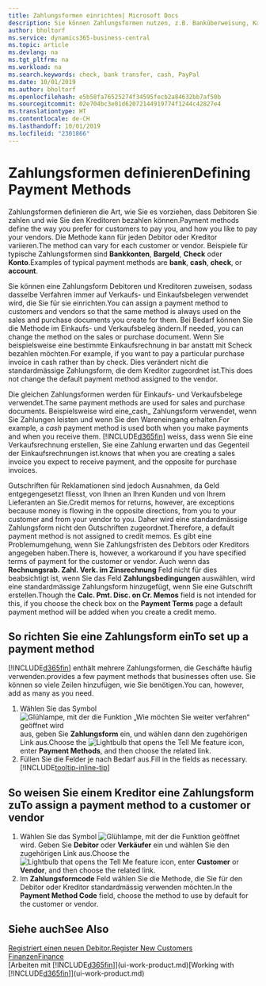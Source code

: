```yaml
---
title: Zahlungsformen einrichten| Microsoft Docs
description: Sie können Zahlungsformen nutzen, z.B. Banküberweisung, Kasse oder Paypal, um festzulegen, wie eine Rechnung bezahlt wird.
author: bholtorf
ms.service: dynamics365-business-central
ms.topic: article
ms.devlang: na
ms.tgt_pltfrm: na
ms.workload: na
ms.search.keywords: check, bank transfer, cash, PayPal
ms.date: 10/01/2019
ms.author: bholtorf
ms.openlocfilehash: e5b58fa76525274f34595fecb2a84632bb7af50b
ms.sourcegitcommit: 02e704bc3e01d62072144919774f1244c42827e4
ms.translationtype: HT
ms.contentlocale: de-CH
ms.lasthandoff: 10/01/2019
ms.locfileid: "2301866"
---
```

# <a name="defining-payment-methods"></a><span data-ttu-id="35aa7-103">Zahlungsformen definieren</span><span class="sxs-lookup"><span data-stu-id="35aa7-103">Defining Payment Methods</span></span>
<span data-ttu-id="35aa7-104">Zahlungsformen definieren die Art, wie Sie es vorziehen, dass Debitoren Sie zahlen und wie Sie den Kreditoren bezahlen können.</span><span class="sxs-lookup"><span data-stu-id="35aa7-104">Payment methods define the way you prefer for customers to pay you, and how you like to pay your vendors.</span></span> <span data-ttu-id="35aa7-105">Die Methode kann für jeden Debitor oder Kreditor variieren.</span><span class="sxs-lookup"><span data-stu-id="35aa7-105">The method can vary for each customer or vendor.</span></span> <span data-ttu-id="35aa7-106">Beispiele für typische Zahlungsformen sind **Bankkonten**, **Bargeld**, **Check** oder **Konto**.</span><span class="sxs-lookup"><span data-stu-id="35aa7-106">Examples of typical payment methods are **bank**, **cash**, **check**, or **account**.</span></span>

<span data-ttu-id="35aa7-107">Sie können eine Zahlungsform Debitoren und Kreditoren zuweisen, sodass dasselbe Verfahren  immer auf Verkaufs- und Einkaufsbelegen verwendet wird, die Sie für sie einrichten.</span><span class="sxs-lookup"><span data-stu-id="35aa7-107">You can assign a payment method to customers and vendors so that the same method is always used on the sales and purchase documents you create for them.</span></span> <span data-ttu-id="35aa7-108">Bei Bedarf können Sie die Methode im Einkaufs- und Verkaufsbeleg ändern.</span><span class="sxs-lookup"><span data-stu-id="35aa7-108">If needed, you can change the method on the sales or purchase document.</span></span> <span data-ttu-id="35aa7-109">Wenn Sie beispielsweise eine bestimmte Einkaufsrechnung in bar anstatt mit Scheck bezahlen möchten.</span><span class="sxs-lookup"><span data-stu-id="35aa7-109">For example, if you want to pay a particular purchase invoice in cash rather than by check.</span></span> <span data-ttu-id="35aa7-110">Dies verändert nicht die standardmässige Zahlungsform, die dem Kreditor zugeordnet ist.</span><span class="sxs-lookup"><span data-stu-id="35aa7-110">This does not change the default payment method assigned to the vendor.</span></span>

<span data-ttu-id="35aa7-111">Die gleichen Zahlungsformen werden für Einkaufs- und Verkaufsbelege verwendet.</span><span class="sxs-lookup"><span data-stu-id="35aa7-111">The same payment methods are used for sales and purchase documents.</span></span> <span data-ttu-id="35aa7-112">Beispielsweise wird eine_cash_ Zahlungsform verwendet, wenn Sie Zahlungen leisten und wenn Sie den Wareneingang erhalten.</span><span class="sxs-lookup"><span data-stu-id="35aa7-112">For example, a _cash_ payment method is used both when you make payments and when you receive them.</span></span> [!INCLUDE[d365fin](includes/d365fin_md.md)] <span data-ttu-id="35aa7-113">weiss, dass wenn Sie eine Verkaufsrechnung erstellen, Sie eine Zahlung erwarten und das Gegenteil der Einkaufsrechnungen ist.</span><span class="sxs-lookup"><span data-stu-id="35aa7-113">knows that when you are creating a sales invoice you expect to receive payment, and the opposite for purchase invoices.</span></span>

<span data-ttu-id="35aa7-114">Gutschriften für Reklamationen sind jedoch Ausnahmen, da Geld entgegengesetzt fliesst, von Ihnen an Ihren Kunden und von Ihrem Lieferanten an Sie.</span><span class="sxs-lookup"><span data-stu-id="35aa7-114">Credit memos for returns, however, are exceptions because money is flowing in the opposite directions, from you to your customer and from your vendor to you.</span></span> <span data-ttu-id="35aa7-115">Daher wird eine standardmässige Zahlungsform nicht den Gutschriften zugeordnet.</span><span class="sxs-lookup"><span data-stu-id="35aa7-115">Therefore, a default payment method is not assigned to credit memos.</span></span> <span data-ttu-id="35aa7-116">Es gibt eine Problemumgehung, wenn Sie Zahlungsfristen des Debitors oder Kreditors angegeben haben.</span><span class="sxs-lookup"><span data-stu-id="35aa7-116">There is, however, a workaround if you have specified terms of payment for the customer or vendor.</span></span> <span data-ttu-id="35aa7-117">Auch wenn das **Rechnungsrab. Zahl. Verk. im Zinsrechnung** Feld nicht für dies beabsichtigt ist, wenn Sie das Feld **Zahlungsbedingungen** auswählen, wird eine standardmässige Zahlungsform hinzugefügt, wenn Sie eine Gutschrift erstellen.</span><span class="sxs-lookup"><span data-stu-id="35aa7-117">Though the **Calc. Pmt. Disc. on Cr. Memos** field is not intended for this, if you choose the check box on the **Payment Terms** page a default payment method will be added when you create a credit memo.</span></span>

## <a name="to-set-up-a-payment-method"></a><span data-ttu-id="35aa7-118">So richten Sie eine Zahlungsform ein</span><span class="sxs-lookup"><span data-stu-id="35aa7-118">To set up a payment method</span></span>
[!INCLUDE[d365fin](includes/d365fin_md.md)] <span data-ttu-id="35aa7-119">enthält mehrere Zahlungsformen, die Geschäfte häufig verwenden.</span><span class="sxs-lookup"><span data-stu-id="35aa7-119">provides a few payment methods that businesses often use.</span></span> <span data-ttu-id="35aa7-120">Sie können so viele Zeilen hinzufügen, wie Sie benötigen.</span><span class="sxs-lookup"><span data-stu-id="35aa7-120">You can, however, add as many as you need.</span></span>

1. <span data-ttu-id="35aa7-121">Wählen Sie das Symbol ![Glühlampe, mit der die Funktion „Wie möchten Sie weiter verfahren“ geöffnet wird](media/ui-search/search_small.png "Wie möchten Sie weiter verfahren?") aus, geben Sie **Zahlungsform** ein, und wählen dann den zugehörigen Link aus.</span><span class="sxs-lookup"><span data-stu-id="35aa7-121">Choose the ![Lightbulb that opens the Tell Me feature](media/ui-search/search_small.png "Tell me what you want to do") icon, enter **Payment Methods**, and then choose the related link.</span></span>
2. <span data-ttu-id="35aa7-122">Füllen Sie die Felder je nach Bedarf aus.</span><span class="sxs-lookup"><span data-stu-id="35aa7-122">Fill in the fields as necessary.</span></span> [!INCLUDE[tooltip-inline-tip](includes/tooltip-inline-tip_md.md)]

## <a name="to-assign-a-payment-method-to-a-customer-or-vendor"></a><span data-ttu-id="35aa7-123">So weisen Sie einem Kreditor eine Zahlungsform zu</span><span class="sxs-lookup"><span data-stu-id="35aa7-123">To assign a payment method to a customer or vendor</span></span>
1. <span data-ttu-id="35aa7-124">Wählen Sie das Symbol ![Glühlampe, mit der die Funktion](media/ui-search/search_small.png "Wie möchten Sie weiter verfahren") geöffnet wird. Geben Sie **Debitor** oder **Verkäufer** ein und wählen Sie den zugehörigen Link aus.</span><span class="sxs-lookup"><span data-stu-id="35aa7-124">Choose the ![Lightbulb that opens the Tell Me feature](media/ui-search/search_small.png "Tell me what you want to do") icon, enter **Customer** or **Vendor**, and then choose the related link.</span></span>
2. <span data-ttu-id="35aa7-125">Im **Zahlungsformcode** Feld wählen Sie die Methode, die Sie für den Debitor oder Kreditor standardmässig verwenden möchten.</span><span class="sxs-lookup"><span data-stu-id="35aa7-125">In the **Payment Method Code** field, choose the method to use by default for the customer or vendor.</span></span>

## <a name="see-also"></a><span data-ttu-id="35aa7-126">Siehe auch</span><span class="sxs-lookup"><span data-stu-id="35aa7-126">See Also</span></span>
[<span data-ttu-id="35aa7-127">Registriert einen neuen Debitor.</span><span class="sxs-lookup"><span data-stu-id="35aa7-127">Register New Customers</span></span>](sales-how-register-new-customers.md)  
[<span data-ttu-id="35aa7-128">Finanzen</span><span class="sxs-lookup"><span data-stu-id="35aa7-128">Finance</span></span>](finance.md)  
<span data-ttu-id="35aa7-129">[Arbeiten mit [!INCLUDE[d365fin](includes/d365fin_md.md)]](ui-work-product.md)</span><span class="sxs-lookup"><span data-stu-id="35aa7-129">[Working with [!INCLUDE[d365fin](includes/d365fin_md.md)]](ui-work-product.md)</span></span>  
